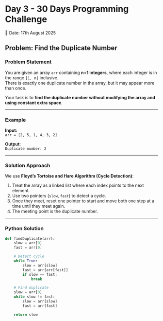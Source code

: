 # Day 3 - 30 Days Programming Challenge  
📅 Date: 17th August 2025  

## Problem: Find the Duplicate Number  

### Problem Statement  
You are given an array `arr` containing **n+1 integers**, where each integer is in the range `[1, n]` inclusive.  
There is exactly one duplicate number in the array, but it may appear more than once.  

Your task is to **find the duplicate number without modifying the array and using constant extra space**.  

---

### Example  
**Input:**  
`arr = [2, 5, 1, 4, 3, 2]`  

**Output:**  
`Duplicate number: 2`  

---

### Solution Approach  
We use **Floyd’s Tortoise and Hare Algorithm (Cycle Detection)**:  
1. Treat the array as a linked list where each index points to the next element.  
2. Use two pointers (`slow`, `fast`) to detect a cycle.  
3. Once they meet, reset one pointer to start and move both one step at a time until they meet again.  
4. The meeting point is the duplicate number.  

---

### Python Solution
```python
def findDuplicate(arr):
    slow = arr[0]
    fast = arr[0]

    # Detect cycle
    while True:
        slow = arr[slow]
        fast = arr[arr[fast]]
        if slow == fast:
            break

    # Find duplicate
    slow = arr[0]
    while slow != fast:
        slow = arr[slow]
        fast = arr[fast]

    return slow
